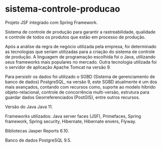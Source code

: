 # sistema-controle-producao
Projeto JSF integrado com Spring Framework.

Sistema de controle de produção para garantir a rastreabilidade, qualidade e controle de todos os produtos que estão em processo de produção. 

Após a análise da regra de negócio utilizada pela empresa, foi determinado as tecnologias que seriam utilizadas para a criação do sistema de controle de produção. A linguagem de programação escolhida foi o Java, utilizando seus frameworks mais populares no mercado. Outra tecnologia utilizada foi o servidor de aplicação Apache Tomcat na versão 9. 

Para persistir os dados foi utilizado o SGBD (Sistema de gerenciamento de banco de dados) PostgreSQL, na versão 9, este SGBD atualmente é um dos mais avançados, contando com recursos como, suporte ao modelo híbrido objeto-relacional, controle de concorrência multi-versão, estrutura para guardar dados Georreferenciados (PostGIS), entre outros recursos. 

Versão do Java
Java 11.

Frameworks utilizados: Java server faces (JSF), Primefaces, Spring framework, Spring security, Hibernate, Hibernate envers, Flyway.

Bibliotecas
Jasper Reports 6.10.

Banco de dados
PostgreSQL 9.5.

